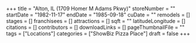 +++
title = "Alton, IL (1709 Homer M Adams Pkwy)"
storeNumber = ""
startDate = "1982-11-17"
endDate = "1985-09-18"
cuDate = ""
remodels = []
stages = []
franchisees = []
attractions = []
sqft = ""
latitudeLongitude = []
citations = []
contributors = []
downloadLinks = []
pageThumbnailFile = ""
tags = ["Locations"]
categories = ["ShowBiz Pizza Place"]
draft = false
+++
